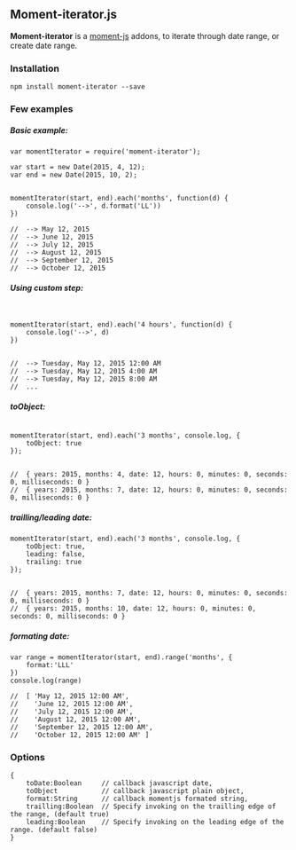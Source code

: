
## Moment-iterator.js

**Moment-iterator** is a [moment-js](http://momentjs.com) addons, to iterate through date range, or create date range.

### Installation

```
npm install moment-iterator --save

```


### Few examples


##### Basic example:

```
var momentIterator = require('moment-iterator');

var start = new Date(2015, 4, 12);
var end = new Date(2015, 10, 2);


momentIterator(start, end).each('months', function(d) {
	console.log('-->', d.format('LL'))
})

//	--> May 12, 2015
//	--> June 12, 2015
//	--> July 12, 2015
//	--> August 12, 2015
//	--> September 12, 2015
//	--> October 12, 2015

```

##### Using custom step:
```


momentIterator(start, end).each('4 hours', function(d) {
	console.log('-->', d)
})


//	--> Tuesday, May 12, 2015 12:00 AM
//	--> Tuesday, May 12, 2015 4:00 AM
//	--> Tuesday, May 12, 2015 8:00 AM
//	...

```

##### toObject:

```

momentIterator(start, end).each('3 months', console.log, {
	toObject: true
});


//	{ years: 2015, months: 4, date: 12, hours: 0, minutes: 0, seconds: 0, milliseconds: 0 }
//	{ years: 2015, months: 7, date: 12, hours: 0, minutes: 0, seconds: 0, milliseconds: 0 }

```

##### trailling/leading date:

```
momentIterator(start, end).each('3 months', console.log, {
	toObject: true,
	leading: false,
	trailing: true
});


//	{ years: 2015, months: 7, date: 12, hours: 0, minutes: 0, seconds: 0, milliseconds: 0 }
//	{ years: 2015, months: 10, date: 12, hours: 0, minutes: 0, seconds: 0, milliseconds: 0 }

```
##### formating date:

```
var range = momentIterator(start, end).range('months', {
	format:'LLL'
})
console.log(range)

//	[ 'May 12, 2015 12:00 AM',
//	  'June 12, 2015 12:00 AM',
//	  'July 12, 2015 12:00 AM',
//	  'August 12, 2015 12:00 AM',
//	  'September 12, 2015 12:00 AM',
//	  'October 12, 2015 12:00 AM' ]

```


### Options

```
{
	toDate:Boolean     // callback javascript date,
	toObject           // callback javascript plain object,
	format:String      // callback momentjs formated string,
	trailling:Boolean  // Specify invoking on the trailling edge of the range, (default true) 
	leading:Boolean    // Specify invoking on the leading edge of the range. (default false)  
}

```




